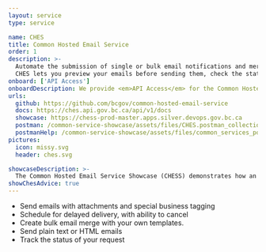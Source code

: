 ```yaml
---
layout: service
type: service

name: CHES
title: Common Hosted Email Service
order: 1
description: >-
  Automate the submission of single or bulk email notifications and merge those emails with your beautiful personalized HTML templates.
  CHES lets you preview your emails before sending them, check the status of your sent emails and schedule emails to be sent at a later time and more.
onboard: ['API Access']
onboardDescription: We provide <em>API Access</em> for the Common Hosted Email Service.
urls:
  github: https://github.com/bcgov/common-hosted-email-service
  docs: https://ches.api.gov.bc.ca/api/v1/docs
  showcase: https://chess-prod-master.apps.silver.devops.gov.bc.ca
  postman: /common-service-showcase/assets/files/CHES.postman_collection.json
  postmanHelp: /common-service-showcase/assets/files/common_services_postman_readme.md
pictures:
  icon: missy.svg
  header: ches.svg

showcaseDescription: >-
  The Common Hosted Email Service Showcase (CHESS) demonstrates how an application can have messaging functionality by calling an API. In this case, it demonstrates how to call and leverage the features offered in CHES.
showChesAdvice: true
---
```

- Send emails with attachments and special business tagging
- Schedule for delayed delivery, with ability to cancel
- Create bulk email merge with your own templates.
- Send plain text or HTML emails
- Track the status of your request

